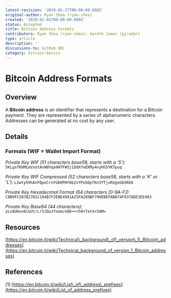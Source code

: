 ```yaml
---
latest-revision: '2019-01-27T00:00:00.000Z'
original-author: Ryan Shea (ryan-shea)
created: '2019-01-01T00:00:00.000Z'
status: Accepted
title: Bitcoin Address Formats
contributors: Ryan Shea (ryan-shea); Gareth James (gjradar)
type: article
description: ''
discussions-to: GitHub URL
category: bitcoin-basics
---
```


# Bitcoin Address Formats

## Overview

A **Bitcoin address** is an identifier that represents a destination for a Bitcoin payment. They are represented by a series of alphanumeric characters. Addresses can be generated at no cost by any user.

## Details

### Formats (WIF = Wallet Import Format)

_Private Key WIF \(51 characters base58, starts with a '5'\):_ `5KLgsTKHMLmVxetAvN8Vqa9H7FWSj1DdXYeEKMy4nyHS5YKTpuq`

_Private Key WIF Compressed \(52 characters base58, starts with a 'K' or 'L'\):_ `L3wtyh9hAnFQpeCrnYG6HPHY6b2xYPxkDpfKn3YTjuRXgeG6XK68`

_Private Key Hexadecimal Format \(64 characters \[0-9A-F\]\):_ `C8B9FC507B27D1C194B7F2EBE4941A25FA289BF790EBEFAB874F937ADE3EE403`

_Private Key Base64 \(44 characters\):_ `yLn8UHsn0cGUt/Lr5JQaJfoom/eQ6++rh0+Tet4+5AM=`

## Resources

[https://en.bitcoin.it/wiki/Technical\_background\_of\_version\_1\_Bitcoin\_addresses](https://en.bitcoin.it/wiki/Technical_background_of_version_1_Bitcoin_addresses)

## References

\[1\] [https://en.bitcoin.it/wiki/List\_of\_address\_prefixes](https://en.bitcoin.it/wiki/List_of_address_prefixes)

